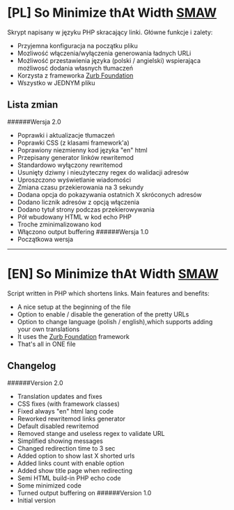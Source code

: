 ﻿[PL] So Minimize thAt Width [SMAW](http://r.kucharskov.pl)
======
Skrypt napisany w języku PHP skracający linki. Główne funkcje i zalety:
  - Przyjemna konfiguracja na początku pliku
  - Mozliwość włączenia/wyłączenia generowania ładnych URLi
  - Możliwość przestawienia języka (polski / angielski) wspierająca możliwosć dodania własnych tłumaczeń
  - Korzysta z frameworka [Zurb Foundation](http://foundation.zurb.com/)
  - Wszystko w JEDNYM pliku

Lista zmian
----
######Wersja 2.0
  - Poprawki i aktualizacje tłumaczeń
  - Poprawki CSS (z klasami framework'a)
  - Poprawiony niezmienny kod języka "en" html
  - Przepisany generator linków rewritemod
  - Standardowo wyłączony rewritemod
  - Usunięty dziwny i nieużyteczny regex do walidacji adresów
  - Uproszczono wyświetlanie wiadomości
  - Zmiana czasu przekierowania na 3 sekundy
  - Dodana opcja do pokazywania ostatnich X skróconych adresów
  - Dodano licznik adresów z opcją włączenia
  - Dodano tytuł strony podczas przekierowywania
  - Pół wbudowany HTML w kod echo PHP
  - Troche zminimalizowano kod
  - Włączono output buffering
######Wersja 1.0
  - Początkowa wersja

---

[EN] So Minimize thAt Width [SMAW](http://r.kucharskov.pl)
======
Script written in PHP which shortens links. Main features and benefits:
  - A nice setup at the beginning of the file
  - Option to enable / disable the generation of the pretty URLs
  - Option to change language (polish / english),which supports adding your own translations
  - It uses the [Zurb Foundation](http://foundation.zurb.com/) framework
  - That's all in ONE file

Changelog
----
######Version 2.0
  - Translation updates and fixes
  - CSS fixes (with framework classes)
  - Fixed always "en" html lang code
  - Reworked rewritemod links generator
  - Default disabled rewritemod
  - Removed stange and useless regex to validate URL
  - Simplified showing messages
  - Changed redirection time to 3 sec
  - Added option to show last X shorted urls
  - Added links count with enable option
  - Added show title page when redirecting
  - Semi HTML build-in PHP echo code
  - Some minimized code
  - Turned output buffering on
######Version 1.0
  - Initial version